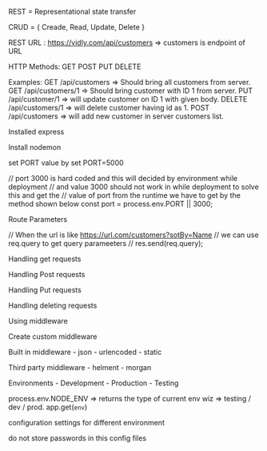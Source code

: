 REST = Representational state transfer


CRUD = {
    Creade,
    Read,
    Update,
    Delete
}

REST URL : https://vidly.com/api/customers => customers is endpoint of URL

HTTP Methods:
    GET
    POST
    PUT
    DELETE

Examples: 
    GET /api/customers => Should bring all customers from server.
    GET /api/customers/1 => Should bring customer with ID 1 from server.
    PUT /api/customer/1 => will update customer on ID 1 with given body.
    DELETE /api/customers/1 => will delete customer having id as 1.
    POST /api/customers => will add new customer in server customers list.


Installed express

Install nodemon

set PORT value by
    set PORT=5000

// port 3000 is hard coded and this will decided by environment while deployment
// and value 3000 should not work in while deployment to solve this and get the 
// value of port from the runtime we have to get by the method shown below
const port = process.env.PORT || 3000;

Route Parameters

// When the url is like https://url.com/customers?sotBy=Name
// we can use req.query to get query parameeters
// res.send(req.query);

Handling get requests

Handling Post requests

Handling Put requests

Handling deleting requests

Using middleware

Create custom middleware

Built in middleware
    - json
    - urlencoded
    - static

Third party middleware
    - helment
    - morgan

Environments
    - Development
    - Production
    - Testing

process.env.NODE_ENV => returns the type of current env wiz => testing / dev / prod.
app.get(`env`)

configuration settings for different environment

do not store passwords in this config files